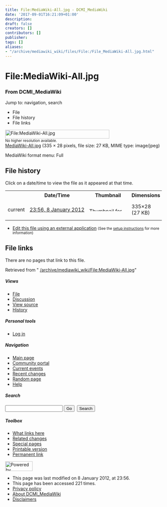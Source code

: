 ```yaml
---
title: File:MediaWiki-All.jpg - DCMI_MediaWiki
date: '2017-09-01T16:21:09+01:00'
description: 
draft: false
creators: []
contributors: []
publisher: 
tags: []
aliases:
- "/archive/mediawiki_wiki/files/File:/File_MediaWiki-All.jpg.html"
---
```


<a id="top"></a>
# File:MediaWiki-All.jpg

### From DCMI\_MediaWiki

Jump to: navigation, search
<!-- start content -->
- File
- File history
- File links

 [<img alt="File:MediaWiki-All.jpg" src="/images/8/80/MediaWiki-All.jpg" width="335" height="28">](/archive/mediawiki_wiki/files/MediaWiki-All.jpg)  
<small>No higher resolution available.</small>  
 [MediaWiki-All.jpg](/images/8/80/MediaWiki-All.jpg)‎ (335 × 28 pixels, file size: 27 KB, MIME type: image/jpeg)

MediaWiki format menu: Full

<!-- 
NewPP limit report
Preprocessor node count: 1/1000000
Post-expand include size: 0/2097152 bytes
Template argument size: 0/2097152 bytes
Expensive parser function count: 0/100
-->
## File history

Click on a date/time to view the file as it appeared at that time.

<table class="wikitable filehistory">
  <tr>
    <td></td>
    <th>Date/Time</th>
    <th>Thumbnail</th>
    <th>Dimensions</th>
    <th>User</th>
    <th>Comment</th>
  </tr>
  <tr>
    <td>current</td>
    <td class="filehistory-selected" style="white-space: nowrap;"><a href="/archive/mediawiki_wiki/files/MediaWiki-All.jpg">23:56, 8 January 2012</a></td>
    <td><a href="/images/8/80/MediaWiki-All.jpg"><img alt="Thumbnail for version as of 23:56, 8 January 2012" src="/images/8/80/MediaWiki-All.jpg" width="120" height="10"></a></td>
    <td>335×28 <span style="white-space: nowrap;">(27 KB)</span>
    </td>
    <td>
      <a href="/index.php?title=User:StuartSutton&amp;action=edit&amp;redlink=1" class="new mw-userlink" title="User:StuartSutton (page does not exist)">StuartSutton</a> <span style="white-space: nowrap;"> <span class="mw-usertoollinks">(<a href="/index.php?title=User_talk:StuartSutton&amp;action=edit&amp;redlink=1" class="new" title="User talk:StuartSutton (page does not exist)">Talk</a> | <a href="/index.php/Special:Contributions/StuartSutton" title="Special:Contributions/StuartSutton">contribs</a>)</span></span>
    </td>
    <td> <span class="comment">(MediaWiki format menu: Full)</span>
    </td>
  </tr>
</table>

  

- [Edit this file using an external application](/index.php?title=File:MediaWiki-All.jpg&action=edit&externaledit=true&mode=file "File:MediaWiki-All.jpg") <small>(See the <a href="http://www.mediawiki.org/wiki/Manual:External_editors" class="external text" rel="nofollow">setup instructions</a> for more information)</small>

## File links

There are no pages that link to this file.

Retrieved from " [/archive/mediawiki_wiki/File:MediaWiki-All.jpg](/archive/mediawiki_wiki/files/File:/File:MediaWiki-All.jpg.html)"

<!-- end content -->

##### Views

- [File](/archive/mediawiki_wiki/files/File:/File:MediaWiki-All.jpg.html "View the file page [c]")
- [Discussion](/index.php?title=File_talk:MediaWiki-All.jpg&action=edit&redlink=1 "Discussion about the content page [t]")
- [View source](/index.php?title=File:MediaWiki-All.jpg&action=edit "This page is protected.
You can view its source [e]")
- [History](/index.php?title=File:MediaWiki-All.jpg&action=history "Past revisions of this page [h]")

##### Personal tools

- [Log in](/index.php?title=Special:UserLogin&returnto=File:MediaWiki-All.jpg "You are encouraged to log in; however, it is not mandatory [o]")

<script type="text/javascript"> if (window.isMSIE55) fixalpha(); </script>

##### Navigation

- [Main page](/index.php/Main_Page "Visit the main page [z]")
- [Community portal](/index.php/DCMI_MediaWiki:Community_portal "About the project, what you can do, where to find things")
- [Current events](/index.php/DCMI_MediaWiki:Current_events "Find background information on current events")
- [Recent changes](/index.php/Special:RecentChanges "The list of recent changes in the wiki [r]")
- [Random page](/index.php/Special:Random "Load a random page [x]")
- [Help](/index.php/Help:Contents "The place to find out")

##### <label for="searchInput">Search</label>

<form action="/index.php" id="searchform">
				<input type="hidden" name="title" value="Special:Search">
				<input id="searchInput" title="Search DCMI_MediaWiki" accesskey="f" type="search" name="search">
				<input type="submit" name="go" class="searchButton" id="searchGoButton" value="Go" title="Go to a page with this exact name if exists"> 
				<input type="submit" name="fulltext" class="searchButton" id="mw-searchButton" value="Search" title="Search the pages for this text">
			</form>

##### Toolbox

- [What links here](/index.php/Special:WhatLinksHere/File:MediaWiki-All.jpg "List of all wiki pages that link here [j]")
- [Related changes](/index.php/Special:RecentChangesLinked/File:MediaWiki-All.jpg "Recent changes in pages linked from this page [k]")
- [Special pages](/index.php/Special:SpecialPages "List of all special pages [q]")
- [Printable version](/index.php?title=File:MediaWiki-All.jpg&printable=yes "Printable version of this page [p]")
- [Permanent link](/index.php?title=File:MediaWiki-All.jpg&oldid=2162 "Permanent link to this revision of the page")

<!-- end of the left (by default at least) column -->

 [<img src="/skins/common/images/poweredby_mediawiki_88x31.png" height="31" width="88" alt="Powered by MediaWiki">](http://www.mediawiki.org/)

- This page was last modified on 8 January 2012, at 23:56.
- This page has been accessed 221 times.
- [Privacy policy](/index.php/DCMI_MediaWiki:Privacy_policy "DCMI MediaWiki:Privacy policy")
- [About DCMI\_MediaWiki](/index.php/DCMI_MediaWiki:About "DCMI MediaWiki:About")
- [Disclaimers](/index.php/DCMI_MediaWiki:General_disclaimer "DCMI MediaWiki:General disclaimer")

<script>if (window.runOnloadHook) runOnloadHook();</script><!-- Served in 0.452 secs. -->
